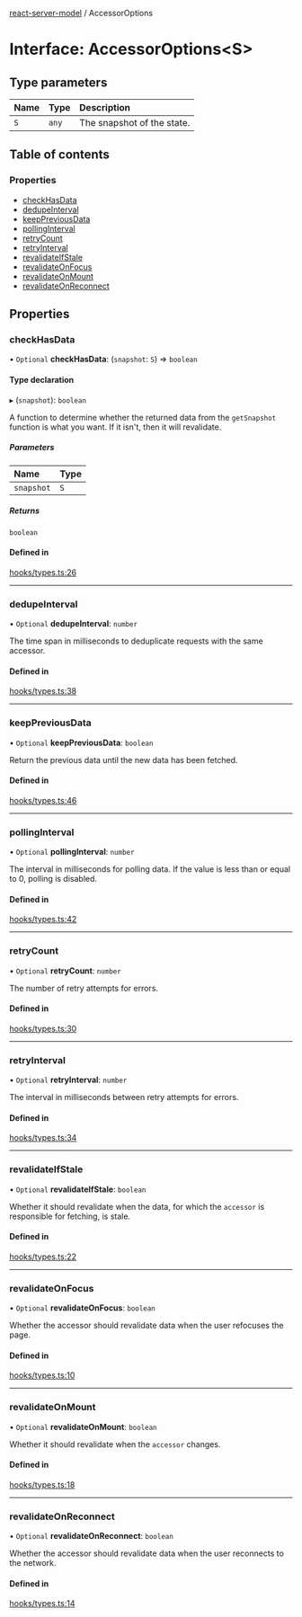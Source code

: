 [react-server-model](../README.md) / AccessorOptions

# Interface: AccessorOptions<S\>

## Type parameters

| Name | Type | Description |
| :------ | :------ | :------ |
| `S` | `any` | The snapshot of the state. |

## Table of contents

### Properties

- [checkHasData](AccessorOptions.md#checkhasdata)
- [dedupeInterval](AccessorOptions.md#dedupeinterval)
- [keepPreviousData](AccessorOptions.md#keeppreviousdata)
- [pollingInterval](AccessorOptions.md#pollinginterval)
- [retryCount](AccessorOptions.md#retrycount)
- [retryInterval](AccessorOptions.md#retryinterval)
- [revalidateIfStale](AccessorOptions.md#revalidateifstale)
- [revalidateOnFocus](AccessorOptions.md#revalidateonfocus)
- [revalidateOnMount](AccessorOptions.md#revalidateonmount)
- [revalidateOnReconnect](AccessorOptions.md#revalidateonreconnect)

## Properties

### checkHasData

• `Optional` **checkHasData**: (`snapshot`: `S`) => `boolean`

#### Type declaration

▸ (`snapshot`): `boolean`

A function to determine whether the returned data from the `getSnapshot` function is what you want. If it isn't, then it will revalidate.

##### Parameters

| Name | Type |
| :------ | :------ |
| `snapshot` | `S` |

##### Returns

`boolean`

#### Defined in

[hooks/types.ts:26](https://github.com/jason89521/react-fetch/blob/1201b7b/src/lib/hooks/types.ts#L26)

___

### dedupeInterval

• `Optional` **dedupeInterval**: `number`

The time span in milliseconds to deduplicate requests with the same accessor.

#### Defined in

[hooks/types.ts:38](https://github.com/jason89521/react-fetch/blob/1201b7b/src/lib/hooks/types.ts#L38)

___

### keepPreviousData

• `Optional` **keepPreviousData**: `boolean`

Return the previous data until the new data has been fetched.

#### Defined in

[hooks/types.ts:46](https://github.com/jason89521/react-fetch/blob/1201b7b/src/lib/hooks/types.ts#L46)

___

### pollingInterval

• `Optional` **pollingInterval**: `number`

The interval in milliseconds for polling data. If the value is less than or equal to 0, polling is disabled.

#### Defined in

[hooks/types.ts:42](https://github.com/jason89521/react-fetch/blob/1201b7b/src/lib/hooks/types.ts#L42)

___

### retryCount

• `Optional` **retryCount**: `number`

The number of retry attempts for errors.

#### Defined in

[hooks/types.ts:30](https://github.com/jason89521/react-fetch/blob/1201b7b/src/lib/hooks/types.ts#L30)

___

### retryInterval

• `Optional` **retryInterval**: `number`

The interval in milliseconds between retry attempts for errors.

#### Defined in

[hooks/types.ts:34](https://github.com/jason89521/react-fetch/blob/1201b7b/src/lib/hooks/types.ts#L34)

___

### revalidateIfStale

• `Optional` **revalidateIfStale**: `boolean`

Whether it should revalidate when the data, for which the `accessor` is responsible for fetching, is stale.

#### Defined in

[hooks/types.ts:22](https://github.com/jason89521/react-fetch/blob/1201b7b/src/lib/hooks/types.ts#L22)

___

### revalidateOnFocus

• `Optional` **revalidateOnFocus**: `boolean`

Whether the accessor should revalidate data when the user refocuses the page.

#### Defined in

[hooks/types.ts:10](https://github.com/jason89521/react-fetch/blob/1201b7b/src/lib/hooks/types.ts#L10)

___

### revalidateOnMount

• `Optional` **revalidateOnMount**: `boolean`

Whether it should revalidate when the `accessor` changes.

#### Defined in

[hooks/types.ts:18](https://github.com/jason89521/react-fetch/blob/1201b7b/src/lib/hooks/types.ts#L18)

___

### revalidateOnReconnect

• `Optional` **revalidateOnReconnect**: `boolean`

Whether the accessor should revalidate data when the user reconnects to the network.

#### Defined in

[hooks/types.ts:14](https://github.com/jason89521/react-fetch/blob/1201b7b/src/lib/hooks/types.ts#L14)
